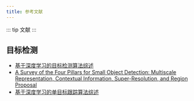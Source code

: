 ```yaml
---
title: 参考文献
---
```


::: tip
文献
:::

## 目标检测
- [基于深度学习的目标检测算法综述](10.19678/j.issn.1000-3428.0062725)
- [A Survey of the Four Pillars for Small Object Detection: Multiscale Representation, Contextual Information, Super-Resolution, and Region Proposal](https://ieeexplore.ieee.org/document/9143165/authors#authors)
- [基于深度学习的单目标跟踪算法综述](http://www.cnki.com.cn/Article/CJFDTotal-XTYY202205003.htm)
